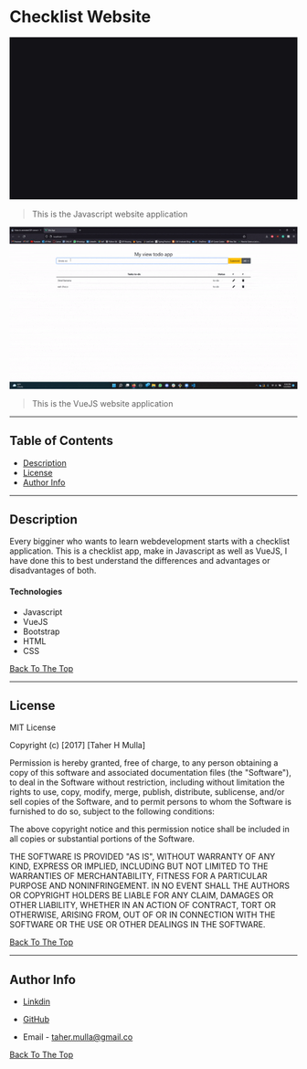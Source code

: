 # Checklist Website

![Project Image](JavaScript.gif)

> This is the Javascript website application 


![Project Image](VueJS.gif)

> This is the VueJS website application 

---

## Table of Contents

- [Description](#description)
- [License](#license)
- [Author Info](#author-info)

---

## Description

Every bigginer who wants to learn webdevelopment starts with a checklist application. This is a checklist app, make in Javascript as well as VueJS, I have done this to best understand the differences and advantages or disadvantages of both.

#### Technologies

- Javascript
- VueJS
- Bootstrap
- HTML
- CSS

[Back To The Top](#checklist-website)

---

## License

MIT License

Copyright (c) [2017] [Taher H Mulla]

Permission is hereby granted, free of charge, to any person obtaining a copy
of this software and associated documentation files (the "Software"), to deal
in the Software without restriction, including without limitation the rights
to use, copy, modify, merge, publish, distribute, sublicense, and/or sell
copies of the Software, and to permit persons to whom the Software is
furnished to do so, subject to the following conditions:

The above copyright notice and this permission notice shall be included in all
copies or substantial portions of the Software.

THE SOFTWARE IS PROVIDED "AS IS", WITHOUT WARRANTY OF ANY KIND, EXPRESS OR
IMPLIED, INCLUDING BUT NOT LIMITED TO THE WARRANTIES OF MERCHANTABILITY,
FITNESS FOR A PARTICULAR PURPOSE AND NONINFRINGEMENT. IN NO EVENT SHALL THE
AUTHORS OR COPYRIGHT HOLDERS BE LIABLE FOR ANY CLAIM, DAMAGES OR OTHER
LIABILITY, WHETHER IN AN ACTION OF CONTRACT, TORT OR OTHERWISE, ARISING FROM,
OUT OF OR IN CONNECTION WITH THE SOFTWARE OR THE USE OR OTHER DEALINGS IN THE
SOFTWARE.

[Back To The Top](#checklist-website)

---

## Author Info

 - [Linkdin](https://www.linkedin.com/in/taher-mulla) 

 - [GitHub](https://github.com/taher-mulla)

 - Email - taher.mulla@gmail.co

[Back To The Top](#checklist-website)
